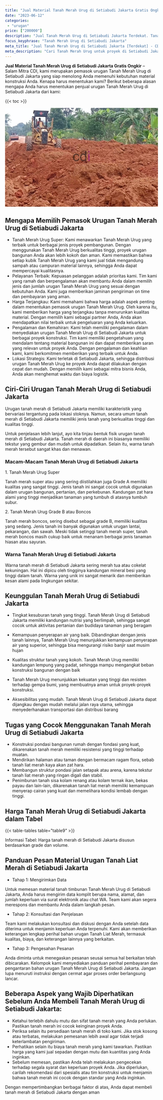 ```yaml
---
title: "Jual Material Tanah Merah Urug di Setiabudi Jakarta Gratis Ongkir"
date: "2023-06-12"
categories:
 - "urugan"
price: ["200000"]
description: "Jual Tanah Merah Urug di Setiabudi Jakarta Terdekat. Tanah Merah Urug ini sering digunakan dalam proyek konstruksi sebagai bahan urugan yang berkualitas dan tepat guna. Kontak kami untuk mendapatkan informasi lebih lanjut."
focus_keyphrase: "Tanah Merah Urug di Setiabudi Jakarta"
meta_title: "Jual Tanah Merah Urug di Setiabudi Jakarta [Terdekat] - CDI"
meta_description: "Cari Tanah Merah Urug untuk proyek di Setiabudi Jakarta? Kami memiliki Tanah Merah Urug berkualitas untuk urugan lahan. Raih penawaran terbaik sekarang."
---
```


**Jual Material Tanah Merah Urug di Setiabudi Jakarta Gratis Ongkir** – Salam Mitra CDI, kami merupakan pemasok urugan Tanah Merah Urug di Setiabudi Jakarta yang siap menolong Anda memenuhi kebutuhan material konstruksi Anda. Kenapa harus menentukan kami? Berikut beberapa alasan mengapa Anda harus menentukan penjual urugan Tanah Merah Urug di Setiabudi Jakarta dari kami:

{{< toc >}}

![Jual Material Tanah Merah Urug di Setiabudi Jakarta Gratis Ongkir](/images/tanah/tanah-urug-07.jpg)

## Mengapa Memilih Pemasok Urugan Tanah Merah Urug di Setiabudi Jakarta

*   Tanah Merah Urug Super: Kami menawarkan Tanah Merah Urug yang terbaik untuk berbagai jenis proyek pembangunan. Dengan menggunakan Tanah Merah Urug berkualitas tinggi, proyek urugan bangunan Anda akan lebih kokoh dan aman. Kami memastikan bahwa setiap kubik Tanah Merah Urug yang kami jual tidak mengandung sampah atau campuran material lainnya, sehingga Anda dapat mempercayai kualitasnya.
*   Pelayanan Terbaik: Kepuasan pelanggan adalah prioritas kami. Tim kami yang ramah dan berpengalaman akan membantu Anda dalam memilih jenis dan jumlah urugan Tanah Merah Urug yang sesuai dengan kebutuhan Anda. Kami juga memberikan jaminan pengiriman on time dan pembayaran yang aman.
*   Harga Terjangkau: Kami memahami bahwa harga adalah aspek penting dalam menentukan pemasok urugan Tanah Merah Urug. Oleh karena itu, kami memberikan harga yang terjangkau tanpa menurunkan kualitas material. Dengan memilih kami sebagai partner Anda, Anda akan mendapatkan nilai terbaik untuk pengeluaran yang Anda keluarkan.
*   Pengalaman dan Kemahiran: Kami telah memiliki pengalaman dalam menyediakan urugan Tanah Merah Urug di Setiabudi Jakarta untuk berbagai proyek konstruksi. Tim kami memiliki pengetahuan yang mendalam tentang material bangunan ini dan dapat memberikan saran yang relevan untuk proyek Anda. Dengan pengalaman dan keahlian kami, kami berkomitmen memberikan yang terbaik untuk Anda.
*   Lokasi Strategis: Kami terletak di Setiabudi Jakarta, sehingga distribusi urugan Tanah Merah Urug ke proyek Anda dapat dilakukan dengan cepat dan mudah. Dengan memilih kami sebagai mitra bisnis Anda, Anda akan menghemat waktu dan biaya logistik. 

## Ciri-Ciri Urugan Tanah Merah Urug di Setiabudi Jakarta

Urugan tanah merah di Setiabudi Jakarta memiliki karakteristik yang bervariasi tergantung pada lokasi stoknya. Namun, secara umum tanah merah di Setiabudi Jakarta memiliki jenis tanah yang berkualitas tinggi dan kualitas tinggi.

Untuk penjelasan lebih lanjut, ayo kita tinjau bentuk fisik urugan tanah merah di Setiabudi Jakarta. Tanah merah di daerah ini biasanya memiliki tekstur yang gembur dan mudah untuk dipadatkan. Selain itu, warna tanah merah tersebut sangat khas dan menawan.

### Macam-Macam Tanah Merah Urug di Setiabudi Jakarta

1\. Tanah Merah Urug Super

Tanah merah super atau yang sering diistilahkan juga Grade A memiliki kualitas yang sangat tinggi. Jenis tanah ini sangat cocok untuk digunakan dalam urugan bangunan, pertanian, dan perkebunan. Kandungan zat hara alami yang tinggi menjadikan tanaman yang tumbuh di atasnya tumbuh subur.

2\. Tanah Merah Urug Grade B atau Boncos

Tanah merah boncos, sering disebut sebagai grade B, memiliki kualitas yang sedang. Jenis tanah ini banyak digunakan untuk urugan lantai, pekarangan, dan sawah. Meski tidak setinggi tanah merah super, tanah merah boncos masih cukup baik untuk menanam berbagai jenis tanaman hiasan atau sayuran.

### Warna Tanah Merah Urug di Setiabudi Jakarta

Warna tanah merah di Setiabudi Jakarta sering merah tua atau cokelat kekuningan. Hal ini dipicu oleh tingginya kandungan mineral besi yang tinggi dalam tanah. Warna yang unik ini sangat menarik dan memberikan kesan alami pada lingkungan sekitar.

## Keunggulan Tanah Merah Urug di Setiabudi Jakarta

*   Tingkat kesuburan tanah yang tinggi. Tanah Merah Urug di Setiabudi Jakarta memiliki kandungan nutrisi yang berlimpah, sehingga sangat cocok untuk aktivitas pertanian dan budidaya tanaman yang beragam

*   Kemampuan penyerapan air yang baik. Dibandingkan dengan jenis tanah lainnya, Tanah Merah Urug menunjukkan kemampuan penyerapan air yang superior, sehingga bisa mengurangi risiko banjir saat musim hujan

*   Kualitas struktur tanah yang kokoh. Tanah Merah Urug memiliki kandungan lempung yang padat, sehingga mampu mengangkat beban konstruksi bangunan dengan baik

*   Tanah Merah Urug menunjukkan kekuatan yang tinggi dan resisten terhadap gempa bumi, yang membuatnya aman untuk proyek-proyek konstruksi.
*   Aksesibilitas yang mudah. Tanah Merah Urug di Setiabudi Jakarta dapat dijangkau dengan mudah melalui jalan raya utama, sehingga menyederhanakan transportasi dan distribusi barang

## Tugas yang Cocok Menggunakan Tanah Merah Urug di Setiabudi Jakarta

*   Konstruksi pondasi bangunan rumah dengan fondasi yang kuat, dikarenakan tanah merah memiliki resistensi yang tinggi terhadap muatan.
*   Mendirikan halaman atau taman dengan bermacam ragam flora, sebab tanah liat merah kaya akan zat hara.
*   Membangun struktur pondasi jalan setapak atau arena, karena tekstur tanah liat merah yang ringan digali dan stabil.
*   Penimbunan tanah sisa kolam renang atau kolam ternak ikan, bekas payau dan lain-lain, dikarenakan tanah liat merah memiliki kemampuan menyerap cairan yang kuat dan memelihara kondisi lembab dengan tinggi.

## Harga Tanah Merah Urug di Setiabudi Jakarta dalam Tabel

{{< table-tables table="table9" >}}

Informasi Tabel: Harga tanah merah di Setiabudi Jakarta disusun berdasarkan grade dan volume.

## Panduan Pesan Material Urugan Tanah Liat Merah di Setiabudi Jakarta

*   Tahap 1: Mengirimkan Data

Untuk memesan material tanah timbunan Tanah Merah Urug di Setiabudi Jakarta, Anda harus mengirim data komplit berupa nama, alamat, dan jumlah keperluan via surat elektronik atau chat WA. Team kami akan segera merespons dan membantu Anda dalam langkah pesan.
*   Tahap 2: Konsultasi dan Penjelasan

Team kami melakukan konsultasi dan diskusi dengan Anda setelah data diterima untuk menjamin keperluan Anda terpenuhi. Kami akan memberikan keterangan lengkap perihal bahan urugan Tanah Liat Merah, termasuk kualitas, biaya, dan keterangan lainnya yang berkaitan.
*   Tahap 3: Pengesahan Pesanan

Anda diminta untuk menegaskan pesanan seusai semua hal berkaitan telah dibicarakan. Kelompok kami menyediakan panduan perihal pembayaran dan pengantaran bahan urugan Tanah Merah Urug di Setiabudi Jakarta. Jangan lupa menuruti instruksi dengan cermat agar proses order berlangsung lancar.

## Beberapa Aspek yang Wajib Diperhatikan Sebelum Anda Membeli Tanah Merah Urug di Setiabudi Jakarta:

*   Ketahui terlebih dahulu mutu dan sifat tanah merah yang Anda perlukan. Pastikan tanah merah ini cocok keinginan proyek Anda.
*   Periksa selain itu persediaan tanah merah di toko kami. Jika stok kosong atau terbatas, melakukan pemesanan lebih awal agar tidak terjadi keterlambatan pengiriman.
*   Perhatikan selain itu biaya tanah merah yang kami tawarkan. Pastikan harga yang kami jual sepadan dengan mutu dan kuantitas yang Anda inginkan.
*   Sebelum memesan, pastikan Anda telah melakukan pengecekan terhadap segala syarat dan keperluan proyek Anda. Jika diperlukan, carilah rekomendasi dari spesialis atau tim konstruksi untuk menjamin bahwa tanah merah ini cocok dengan standar yang Anda inginkan.

Dengan mempertimbangkan berbagai faktor di atas, Anda dapat membeli tanah merah di Setiabudi Jakarta dengan aman